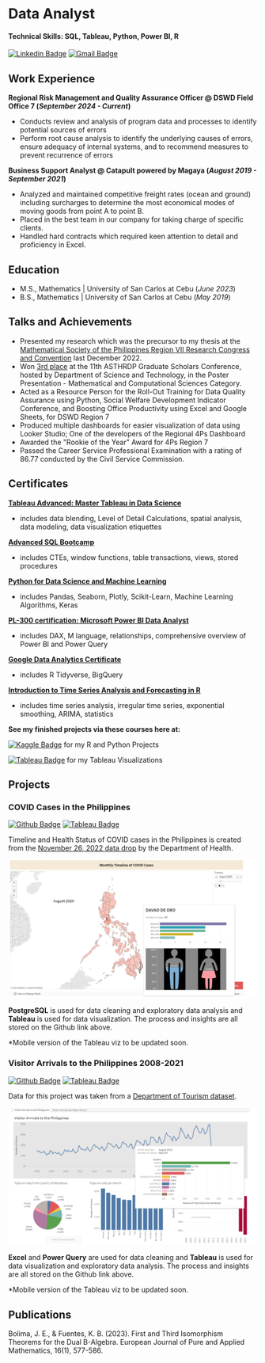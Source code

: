 # Data Analyst 
#### Technical Skills: SQL, Tableau, Python, Power BI, R

[![Linkedin Badge](https://img.shields.io/badge/LinkedIn-blue?style=flat&logo=Linkedin&logoColor=white)](https://www.linkedin.com/in/jethro-elijah-bolima/)
[![Gmail Badge](https://img.shields.io/badge/jetbolima@gmail.com-red?style=flat&logo=gmail&logoColor=white)](mailto:jetbolima@gmail.com)

## Work Experience
**Regional Risk Management and Quality Assurance Officer @ DSWD Field Office 7 (_September 2024 - Current_)**
- Conducts review and analysis of program data and processes to identify potential sources of errors
-	Perform root cause analysis to identify the underlying causes of errors, ensure adequacy of internal systems, and to recommend measures to prevent recurrence of errors

**Business Support Analyst @ Catapult powered by Magaya (_August 2019 - September 2021_)**
- Analyzed and maintained competitive freight rates (ocean and ground) including surcharges to determine the most economical modes of moving goods from point A to point B.
- Placed in the best team in our company for taking charge of specific clients.
- Handled hard contracts which required keen attention to detail and proficiency in Excel.

## Education
- M.S., Mathematics | University of San Carlos at Cebu (_June 2023_)
- B.S., Mathematics | University of San Carlos at Cebu (_May 2019_)

## Talks and Achievements
- Presented my research which was the precursor to my thesis at the [Mathematical Society of the Philippines Region VII Research Congress and Convention](https://www.mathsociety.ph/index.php?option=com_content&view=article&id=47&Itemid=170) last December 2022.  
- Won [3rd place](https://uplb.edu.ph/all-news/uplb-hosts-graduate-scholars-conference-for-st-hrd-program/) at the 11th ASTHRDP Graduate Scholars Conference, hosted by Department of Science and Technology, in the Poster Presentation - Mathematical and Computational Sciences Category.
- Acted as a Resource Person for the Roll-Out Training for Data Quality Assurance using Python, Social Welfare Development Indicator Conference, and Boosting Office Productivity using Excel and Google Sheets, for DSWD Region 7
- Produced multiple dashboards for easier visualization of data using Looker Studio; One of the developers of the Regional 4Ps Dashboard
- Awarded the "Rookie of the Year" Award for 4Ps Region 7
- Passed the Career Service Professional Examination with a rating of 86.77 conducted by the Civil Service Commission.

## Certificates
**[Tableau Advanced: Master Tableau in Data Science](https://www.udemy.com/certificate/UC-624581a5-87d9-4bd2-b645-65d643b3204f/)**
- includes data blending, Level of Detail Calculations, spatial analysis, data modeling, data visualization etiquettes

**[Advanced SQL Bootcamp](https://udemy.com/certificate/UC-3270883f-dbeb-48b1-bf46-9765a077fa3a/)**
- includes CTEs, window functions, table transactions, views, stored procedures

**[Python for Data Science and Machine Learning](https://www.udemy.com/certificate/UC-364c0b94-5501-42fd-b9f5-efc8240245d0/)**
- includes Pandas, Seaborn, Plotly, Scikit-Learn, Machine Learning Algorithms, Keras

**[PL-300 certification: Microsoft Power BI Data Analyst](https://www.udemy.com/certificate/UC-42e5c588-978f-4b40-b243-bdb94ca75efa/)**
- includes DAX, M language, relationships, comprehensive overview of Power BI and Power Query

**[Google Data Analytics Certificate](https://www.credly.com/badges/954a80b6-9df6-43d3-b957-bd3697a775c4/)**
- includes R Tidyverse, BigQuery

**[Introduction to Time Series Analysis and Forecasting in R](https://www.udemy.com/certificate/UC-2d289412-abc9-4b94-b62a-f4b266d17975/)**
- includes time series analysis, irregular time series, exponential smoothing, ARIMA, statistics

**See my finished projects via these courses here at:**

[![Kaggle Badge](https://img.shields.io/badge/Kaggle-grey?style=for-the-badge&logo=kaggle&logoColor=blue)](https://www.kaggle.com/jethroelijahbolima) for my R and Python Projects

[![Tableau Badge](https://img.shields.io/badge/Tableau-yellow?style=for-the-badge&logo=tableau&logoColor=red)](https://public.tableau.com/app/profile/jethro.elijah.bolima/vizzes) for my Tableau Visualizations

## Projects
### COVID Cases in the Philippines 
[![Github Badge](
https://img.shields.io/badge/Github-black?style=for-the-badge&logo=github&logoColor=white)](https://github.com/jetbolima/COVID-Cases-in-the-Philippines)
[![Tableau Badge](https://img.shields.io/badge/Tableau-yellow?style=for-the-badge&logo=tableau&logoColor=red)](https://public.tableau.com/app/profile/jethro.elijah.bolima/viz/P1_COVIDCasesinthePhilippinesDataDropfromNovember112022/MonthlyTimelineofCOVIDCases-D)

Timeline and Health Status of COVID cases in the Philippines is created from the [November 26, 2022 data drop](https://data.gov.ph/index/public/dataset/COVID-19%20DOH%20Data%20Drop%20%28November%2026,%202022%29/vuo95enr-tttu-24cu-3x70-agzd8kcvhkop) by the Department of Health.

![COVID Cases Viz Sample](/assets/img/COVID_Cases_in_the_Philippines.png)

**PostgreSQL** is used for data cleaning and exploratory data analysis and **Tableau** is used for data visualization. The process and insights are all stored on the Github link above.

*Mobile version of the Tableau viz to be updated soon.

### Visitor Arrivals to the Philippines 2008-2021
[![Github Badge](
https://img.shields.io/badge/Github-black?style=for-the-badge&logo=github&logoColor=white)](https://github.com/jetbolima/Visitor-Arrivals-to-the-Philippines-2008-2021)
[![Tableau Badge](https://img.shields.io/badge/Tableau-yellow?style=for-the-badge&logo=tableau&logoColor=red)](https://public.tableau.com/app/profile/jethro.elijah.bolima/viz/P2_VisitorArrivalstothePhilippines2008-2021/VisitorArrvialstothePhilippines)

Data for this project was taken from a [Department of Tourism dataset](https://data.gov.ph/index/public/dataset/Tourism%20Demand%20Statistics%20on%20Visitor%20Arrivals%20to%20the%20Philippines/pqj5mu1b-5tsg-7dcb-oj3y-s1jcu1ys2h3a). 

![Visitor Arrivals Viz Sample](/assets/img/Visitor_Arrivals_to_the_Philippines.png)

**Excel** and **Power Query** are used for data cleaning and **Tableau** is used for data visualization and exploratory data analysis. The process and insights are all stored on the Github link above.

*Mobile version of the Tableau viz to be updated soon.

## Publications
Bolima, J. E., & Fuentes, K. B. (2023). First and Third Isomorphism Theorems for the Dual B-Algebra. European Journal of Pure and Applied Mathematics, 16(1), 577-586.
